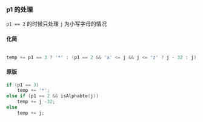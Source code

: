 ### p1 的处理

`p1 == 2` 的时候只处理 `j` 为小写字母的情况

#### 化简

```cpp

temp += p1 == 3 ? '*' : (p1 == 2 && 'a' <= j && j <= 'z' ? j - 32 : j);

```

#### 原版

```cpp
if (p1 == 3) 
    temp += '*';
else if (p1 == 2 && isAlphabte(j)) 
    temp += j -32;
else 
    temp += j;

```